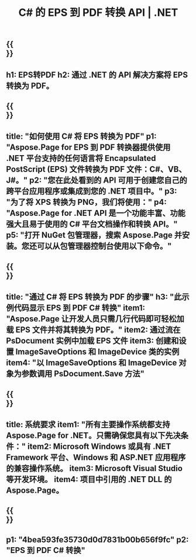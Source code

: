 ﻿---
translation: true
template: /_templates/_conversion-child-net.md
title: C# 的 EPS 到 PDF 转换 API | .NET
url: /net/conversion/eps-to-pdf/
description: EPS 到 PDF C# 转换的示例代码。使用 API 示例代码在 VB.NET、Asp.NET 或任何基于 .NET 的应用程序中将 EPS 文件批量转换为 PDF。
informat: EPS
outformat: PDF
otherformats: XPS PS
---

{{<section banner>}}
---
h1: EPS转PDF
h2: 通过 .NET 的 API 解决方案将 EPS 转换为 PDF。
---

{{<section overview>}}
---
title: "如何使用 C# 将 EPS 转换为 PDF"
p1: "Aspose.Page for EPS 到 PDF 转换器提供使用 .NET 平台支持的任何语言将 Encapsulated PostScript (EPS) 文件转换为 PDF 文件：C#、VB、J#。"
p2: "您在此处看到的 API 可用于创建您自己的跨平台应用程序或集成到您的 .NET 项目中。"
p3: "为了将 XPS 转换为 PNG，我们将使用："
p4: "Aspose.Page for .NET API 是一个功能丰富、功能强大且易于使用的 C# 平台文档操作和转换 API。"
p5: "打开 NuGet 包管理器，搜索 Aspose.Page 并安装。您还可以从包管理器控制台使用以下命令。"
---

{{<section feature1>}}
---
title: "通过 C# 将 EPS 转换为 PDF 的步骤"
h3: "此示例代码显示 EPS 到 PDF C# 转换"
item1: "Aspose.Page 让开发人员只需几行代码即可轻松加载 EPS 文件并将其转换为 PDF。"
item2: 通过流在 PsDocument 实例中加载 EPS 文件
item3: 创建和设置 ImageSaveOptions 和 ImageDevice 类的实例
item4: "以 ImageSaveOptions 和 ImageDevice 对象为参数调用 PsDocument.Save 方法"
---

{{<section feature2>}}
---
title: 系统要求
item1: "所有主要操作系统都支持 Aspose.Page for .NET。只需确保您具有以下先决条件："
item2: Microsoft Windows 或具有 .NET Framework 平台、Windows 和 ASP.NET 应用程序的兼容操作系统。
item3: Microsoft Visual Studio 等开发环境。
item4: 项目中引用的 .NET DLL 的 Aspose.Page。
---

{{<section gist>}}
---
p1: "4bea593fe35730d0d7831b00b656f9fc"
p2: "EPS 到 PDF C# 转换"
---
